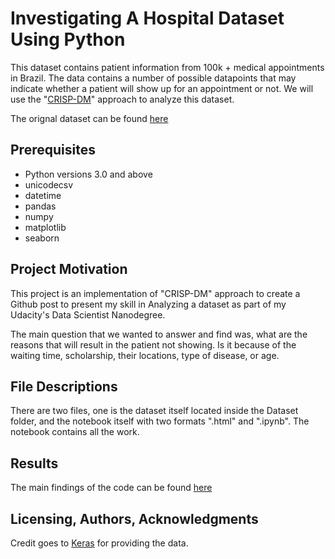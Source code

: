 # Investigating A Hospital Dataset Using Python

This dataset contains patient information from 100k + medical appointments in Brazil. The data contains a number of possible datapoints that may indicate whether a patient will show up for an appointment or not. We will use the "[CRISP-DM](https://www.sv-europe.com/crisp-dm-methodology/)" approach to analyze this dataset.

The orignal dataset can be found [here](https://www.kaggle.com/joniarroba/noshowappointments)

## Prerequisites
- Python versions 3.0 and above
- unicodecsv
- datetime
- pandas
- numpy
- matplotlib
- seaborn

## Project Motivation 
This project is an implementation of "CRISP-DM" approach to create a Github post to present my skill in Analyzing a dataset as part of my Udacity's Data Scientist Nanodegree.

The main question that we wanted to answer and find was, what are the reasons that will result in the patient not showing. Is it because of the waiting time, scholarship, their locations, type of disease, or age. 

## File Descriptions
There are two files, one is the dataset itself located inside the Dataset folder, and the notebook itself with two formats ".html" and ".ipynb". The notebook contains all the work.

## Results 
The main findings of the code can be found [here](https://medium.com/@k.almenaia/investigating-a-hospital-dataset-20600cc71766)

## Licensing, Authors, Acknowledgments
Credit goes to [Keras](https://www.kaggle.com/joniarroba/noshowappointments) for providing the data. 
